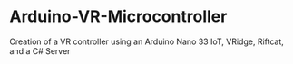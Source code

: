 # Arduino-VR-Microcontroller
Creation of a VR controller using an Arduino Nano 33 IoT, VRidge, Riftcat, and a C# Server
